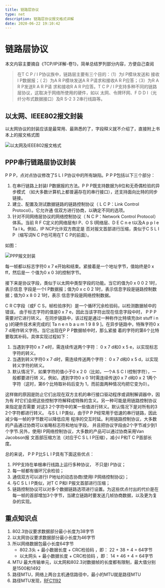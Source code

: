 ```yaml
---
title: 链路层协议
type: net
description: 链路层协议报文格式详解
date: 2020-06-22 19:10:42
---
```

# 链路层协议

本文内容主要摘自《TCP/IP详解-卷1》，简单总结罗列部分内容，方便自己查阅

>在T C P / I P协议族中，链路层主要有三个目的：（1）为I P模块发送和
接收I P数据报；（ 2）为A R P模块发送A R P请求和接收A R P应答；（3）为R A R P发送R A R P请
求和接收R A R P应答。T C P / I P支持多种不同的链路层协议，这取决于网络所使用的硬件，如以
太网、令牌环网、F D D I（光纤分布式数据接口）及R S-2 3 2串行线路等。

## 以太网、IEEE802报文封装

以太网协议的封装应该是最常用、最熟悉的了，字段释义就不介绍了，直接附上书本上的报文格式图

![以太网及IEEE802报文格式](/images/l2_1.png)

## PPP串行链路层协议封装

P P P，点对点协议修改了S L I P协议中的所有缺陷。P P P包括以下三个部分：
1) 在串行链路上封装I P数据报的方法。P P P既支持数据为8位和无奇偶检验的异步模式
（如大多数计算机上都普遍存在的串行接口），还支持面向比特的同步链接。
2) 建立、配置及测试数据链路的链路控制协议（ L C P：Link Control Protocol）。它允许通
信双方进行协商，以确定不同的选项。
3) 针对不同网络层协议的网络控制协议（ N C P：Network Control Protocol）体系。当前
R F C定义的网络层有I P、O S I网络层、D E C n e t以及A p p l e Ta l k。例如，IP NCP允许双方商定是
否对报文首部进行压缩，类似于C S L I P（缩写词N C P也可用在T C P的前面）。

如图：

![PPP报文封装](/images/l2_ppp.png)


每一帧都以标志字符0 x 7 e开始和结束。紧接着是一个地址字节，值始终是0 x ff，然后是一
个值为0 x 0 3的控制字节。

接下来是协议字段，类似于以太网中类型字段的功能。当它的值为0 x 0 0 2 1时，表示信息
字段是一个I P数据报；值为0 x c 0 2 1时，表示信息字段是链路控制数据；值为0 x 8 0 2 1时，表示
信息字段是网络控制数据。

C R C字段（或F C S，帧检验序列）是一个循环冗余检验码，以检测数据帧中的错误。
由于标志字符的值是0 x 7 e，因此当该字符出现在信息字段中时， P P P需要对它进行转义。
在同步链路中，该过程是通过一种称作比特填充(bit stuff i n g )的硬件技术来完成的[ Ta n e n b a u m
1 9 8 9 ]。在异步链路中，特殊字符0 x 7 d用作转义字符。当它出现在P P P数据帧中时，那么紧接
着的字符的第6个比特要取其补码，具体实现过程如下：

1. 当遇到字符0 x 7 e时，需连续传送两个字符： 0 x 7 d和0 x 5 e，以实现标志字符的转义。
1. 当遇到转义字符0 x 7 d时，需连续传送两个字符： 0 x 7 d和0 x 5 d，以实现转义字符的转义。
1. 默认情况下，如果字符的值小于0 x 2 0（比如，一个A S C I I控制字符），一般都要进行转
义。例如，遇到字符0 x 0 1时需连续传送0 x 7 d和0 x 2 1两个字符（这时，第6个比特取补码后变为
1，而前面两种情况均把它变为0）。

这样做的原因是防止它们出现在双方主机的串行接口驱动程序或调制解调器中，因为有
时它们会把这些控制字符解释成特殊的含义。另一种可能是用链路控制协议来指定是否需要
对这3 2个字符中的某一些值进行转义。默认情况下是对所有的3 2个字符都进行转义。
与S L I P类似，由于P P P经常用于低速的串行链路，因此减少每一帧的字节数可以降低应用
程序的交互时延。利用链路控制协议，大多数的产品通过协商可以省略标志符和地址字段，
并且把协议字段由2个字节减少到1个字节.另外，使用I P网络控制协议，大多数的产品可以通过协商采用Van Jacobson报
文首部压缩方法（对应于C S L I P压缩），减小I P和T C P首部长度。

总的来说， P P P比S L I P具有下面这些优点： 

1. PPP支持在单根串行线路上运行多种协议，
不只是I P协议；
2.  每一帧都有循环冗余检验； 
3.  通信双方可以进行I P地址的动态协商(使用I P网络控制协议)； 
4.  与C S L I P类似，对T C P和I P报文首部进行压缩； 
5.  链路控制协议可以对多个数据链路选项进行设置。为这些优点付出的代价是在每一帧的首部增加3个字节，当建立链路时要发送几帧协商数据，以及更为复杂的实现。

## 重点知识点

1. 802.3协议要求数据部分最小长度为38字节
2. 以太网协议要求数据部分最小长度为46字节
3. 所以网络数据包最小长度64字节
   * 802.3头 + 最小数据长度 + CRC检验码 ，即： 22 + 38 + 4 = 64字节
   * 以太网头 + 最小数据长度 + CRC检验码 ，即： 14 + 46 + 4 = 64字节
4. MTU 最大传输单元，以太网和802.3对数据帧的长度都有限制，最大值分别是1500和1492
5. 路径MTU，网络上两台主机通信路径中，最小的MTU就是路径MTU
6. 路径MTU发现，[RFC1192]()
  


